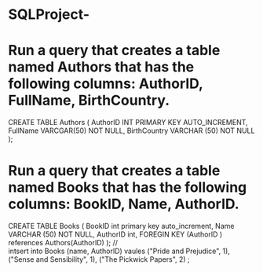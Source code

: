 # SQLProject-

# Run a query that creates a table named Authors that has the following columns: AuthorID, FullName, BirthCountry. 

CREATE TABLE Authors ( 
 AuthorID INT PRIMARY KEY AUTO_INCREMENT,
 FullName VARCGAR(50) NOT NULL, 
 BirthCountry VARCHAR (50) NOT NULL );
 
 # Run a query that creates a table named Books that has the following columns: BookID, Name, AuthorID.

CREATE TABLE Books (
  BookID int primary key auto_increment,
  Name VARCHAR (50) NOT NULL,
  AuthorID int,
  FOREGIN KEY (AuthorID ) references Authors(AuthorID) );
//   
 intsert into Books (name, AuthorID)
 vaules 
 ("Pride and Prejudice", 1), 
 ("Sense and Sensibility", 1), 
 ("The Pickwick Papers", 2) ; 
  
